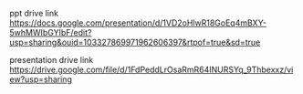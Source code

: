 ppt drive link 
https://docs.google.com/presentation/d/1VD2oHlwR18GoEq4mBXY-5whMWIbGYIbF/edit?usp=sharing&ouid=103327869971962606397&rtpof=true&sd=true

presentation drive link
https://drive.google.com/file/d/1FdPeddLrOsaRmR64INURSYq_9Thbexxz/view?usp=sharing
